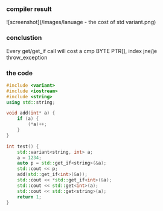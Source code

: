 ﻿### compiler result
![screenshot](/images/lanuage - the cost of std variant.png)

### conclustion
Every get/get_if call will cost a
cmp BYTE PTR[], index
jne/je throw_exception

### the code
``` cpp
#include <variant>
#include <iostream>
#include <string>
using std::string;

void add(int* a) {
    if (a) {
        (*a)++;
    }
}

int test() {
    std::variant<string, int> a;
    a = 1234;
    auto p = std::get_if<string>(&a);
    std::cout << p;
  	add(std::get_if<int>(&a));
    std::cout << *std::get_if<int>(&a);
    std::cout << std::get<int>(a);
    std::cout << std::get<string>(a);
    return 1;
}
```